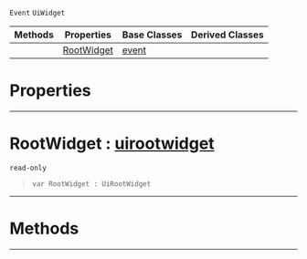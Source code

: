  `Event` `UiWidget`



|Methods|Properties|Base Classes|Derived Classes|
|---|---|---|---|
| |[RootWidget](uitransformupdateevent.md#rootwidget-zilch-engine-d)|[event](event.md)| |


 #  Properties


---  
 #  RootWidget : [uirootwidget](uirootwidget.md)

 `read-only`

> 
> ```TS:Nada
> var RootWidget : UiRootWidget


---  
 #  Methods


---  
 

 